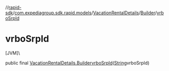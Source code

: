 //[rapid-sdk](../../../../index.md)/[com.expediagroup.sdk.rapid.models](../../index.md)/[VacationRentalDetails](../index.md)/[Builder](index.md)/[vrboSrpId](vrbo-srp-id.md)

# vrboSrpId

[JVM]\

public final [VacationRentalDetails.Builder](index.md)[vrboSrpId](vrbo-srp-id.md)([String](https://docs.oracle.com/javase/8/docs/api/java/lang/String.html)vrboSrpId)
